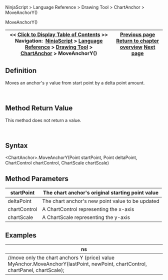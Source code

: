 ﻿


NinjaScript \> Language Reference \> Drawing Tool \> ChartAnchor \> MoveAnchorY()






















MoveAnchorY()







| \<\< [Click to Display Table of Contents](moveanchory.md) \>\> **Navigation:**     [NinjaScript](ninjascript-1.md) \> [Language Reference](language_reference_wip-1.md) \> [Drawing Tool](drawing_tools-1.md) \> [ChartAnchor](chartanchor-1.md) \> MoveAnchorY() | [Previous page](moveanchorx-1.md) [Return to chapter overview](chartanchor-1.md) [Next page](price-1.md) |
| --- | --- |











## Definition


Moves an anchor's y value from start point by a delta point amount.


 


## Method Return Value


This method does not return a value.


 


## Syntax


\<ChartAnchor\>.MoveAnchorY(Point startPoint, Point deltaPoint, ChartControl chartControl, ChartScale chartScale)


## 


## Method Parameters




| startPoint | The chart anchor's original starting point value |
| --- | --- |
| deltaPoint | The chart anchor's new point value to be updated |
| chartControl | A ChartControl representing the x\-axis |
| chartScale | A ChartScale representing the y\-axis |



## 


## 


## Examples




| ns |
| --- |
| //move only the chart anchors Y (price) value MyAnchor.MoveAnchorY(lastPoint, newPoint, chartControl, chartPanel, chartScale); |









